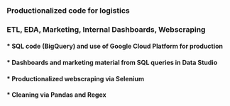 ### Productionalized code for logistics   
### ETL, EDA, Marketing, Internal Dashboards, Webscraping
#### * SQL code (BigQuery) and use of Google Cloud Platform for production  
#### * Dashboards and marketing material from SQL queries in Data Studio  
#### * Productionalized webscraping via Selenium
#### * Cleaning via Pandas and Regex  
